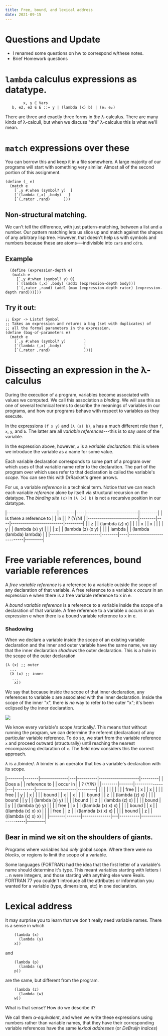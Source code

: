 ```yaml
---
title: Free, bound, and lexical address
date: 2021-09-15
---
```


# Questions and Update
  + I renamed some questions on hw to correspond w/these notes. 
  + Brief Homework questions 

# `lambda` calculus expressions as datatype.

```
        x, y ∈ Vars
   b, e2, e2 ∈ E ::= y | (lambda (x) b) | (e₁ e₂)
```

There are three and exactly three forms in *the* λ-calculus. There are
many kinds of λ-calculi, but when we discuss "the" λ-calculus this is
what we'll mean.

# `match` expressions over these 
  
  You can borrow this and keep it in a file somewhere. A large
  majority of our programs will start with something very
  similar. Almost all of the second portion of this assignment.
  
```racket
(define (_ e)
  (match e
    [`,y #:when (symbol? y)  ]
    [`(lambda (,x) ,body)   ]
    [`(,rator ,rand)      ]))
```

## Non-structural matching.

We can't tell the difference, with just pattern-matching, between a
list and a number. Our pattern matching lets us slice up and match
against the shapes of any arbitrary lisp tree. However, that doesn't
help us with symbols and numbers because these are atoms---indivisible
into `car`s and `cdr`s.


## Example

```racket
  (define (expression-depth e)
   (match e
     [`,y #:when (symbol? y) 0]
     [`(lambda (,x) ,body) (add1 (expression-depth body))]
     [`(,rator ,rand) (add1 (max (expression-depth rator) (expression-depth rand)))]))
```

## Try it out: 

```racket
;; Expr -> Listof Symbol
;; Takes an expression and returns a bag (set with duplicates) of 
;; all the formal parameters in the expression.
(define (bag-of-parameters e)
  (match e
	[`,y #:when (symbol? y)        ]
	[`(lambda (,x) ,body)          ]
	[`(,rator ,rand)               ])))
```

# Dissecting an expression in the λ-calculus

During the execution of a program, variables become associated with
values we computed. We call this association a _binding_. We will use
this as one of several technical terms to describe the meanings of
variables in our programs, and how our programs behave with respect to
variables as they execute. 

In the expressions `(f x y)` and `(λ (a) b)`, `a` has a much different
role than `f`, `x`, `y`, and `b`. The latter are all _variable
references_---this is to say *uses* of the variable.

In the expression above, however, `a` is a _variable declaration_:
this is where we introduce the variable as a name for some value.

Each variable declaration corresponds to some part of a program over
which uses of that variable name refer to the declaration. The part of
the program over which uses refer to that declaration is called the
variable's _scope_. You can see this with DrRacket's green arrows.

For us, a variable *reference* is a technical term. Notice that we can
reach each variable *reference* alone by itself via structural
recursion on the datatype. The _binding site_ `(x)` in `(λ (x) b)` is
not a recursive position in our datatype.


|-------------------------|--------|----|--------------------------|---------|
| Is there a reference to |        | in |                          | ? (Y/N) |
|-------------------------|--------|----|--------------------------|---------|
|                         | z      |    | (lambda (z) x)           |         |
|                         | x      |    | x                        |         |
|                         | y      |    | (lambda (x) y)           |         |
|                         | z      |    | (lambda (z) (x y)        |         |
|                         | lambda |    | (lambda (lambda) lambda) |         |
|-------------------------|--------|----|--------------------------|---------|

#  Free variable references, bound variable references 

  A _free variable reference_ is a reference to a variable outside the
  scope of any declaration of that variable. A free reference to a
  variable x _occurs_ in an expression e when there is a free variable
  reference to x in e. 

  A _bound variable reference_ is a reference to a variable inside the
  scope of a declaration of that variable. A free reference to a
  variable x _occurs_ in an expression e when there is a bound
  variable reference to x in e.

### Shadowing

When we declare a variable inside the scope of an existing variable
declaration and the inner and outer variable have the same name, we
say that the inner declaration _shadows_ the outer declaration. This
is a hole in the scope of the outer declaration

```racket
(λ (x) ;; outer
  ...
  (λ (x) ;; inner
   ...
    x))
```

We say that because inside the scope of that inner declaration, any
references to variable x are associated with the inner declaration.
Inside the scope of the inner "x", there is *no* way to refer to the
outer "x"; it's been eclipsed by the inner declaration.

<img src="{{ site.baseurl }}/assets/images/shadow-analogy.png">

We know every variable's scope /statically/. This means that without
running the program, we can determine the referent (declaration) of
any particular variable reference. To do so, we start from the
variable reference `x` and proceed outward (structurally) until
reaching the nearest encompassing declaration of `x`. The field now
considers this the correct approach.

λ is a /binder/. A binder is an operator that ties a variable's
declaration with its scope. 

|--------|-------|--------------|---|----------|--------------------|---------|
| Does a |       | reference to |   | occur in |                    | ? (Y/N) |
|--------|-------|--------------|---|----------|--------------------|---------|
|        |       |              |   |          |                    |         |
|        | free  |              | x |          | x                  |         |
|        | free  |              | y |          | x                  |         |
|        | bound |              | x |          | x                  |         |
|        | bound |              | z |          | (lambda (z) x)     |         |
|        | bound |              | y |          | (lambda (x) y)     |         |
|        | bound |              | z |          | (lambda (z) x)     |         |
|        | bound |              | y |          | (lambda (y) y)     |         |
|        | free  |              | x |          | ((lambda (x) x) x) |         |
|        | bound |              | x |          | ((lambda (x) x) x) |         |
|        | free  |              | z |          | ((lambda (x) x) x) |         |
|        | bound |              | z |          | ((lambda (x) x) x) |         |
|--------|-------|--------------|---|----------|--------------------|---------|


## Bear in mind we sit on the shoulders of giants. 

Programs where variables had *only* global scope. Where there were no
_blocks_, or regions to limit the scope of a variable. 

Some languages (FORTRAN) had the idea that the first letter of a
variable's name should determine it's type. This meant variables
starting with letters i .. n were Integers, and those starting with
anything else were Reals. FORTRAN 77 you couldn't introduce all the
attributes or information you wanted for a variable (type, dimensions,
etc) in one declaration.

# Lexical address

  It may surprise you to learn that we don't really need variable
  names. There is a sense in which

```racket
    (lambda (x)
      (lambda (y)
	x))
```

  and 

```racket
    (lambda (p)
      (lambda (q)
	p))
```
  
  are the same, but different from the program. 
  
```racket
    (lambda (z)
      (lambda (w)
	w))
```
  
  What is that sense? How do we describe it? 
  
  We call them *α-equivalent*, and when we write these expressions
  using numbers rather than variable names, that they have their
  corresponding variable references have the same *lexical*
  *addresses* (or *DeBruijn* *indices*)
  
  
  
